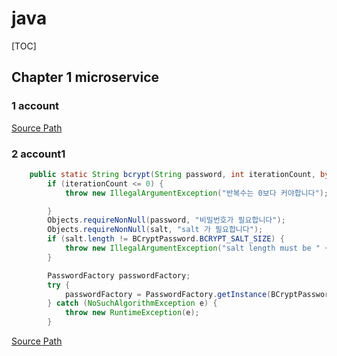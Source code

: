 # java
[TOC]
## Chapter 1 microservice
### 1 account
[Source Path](C:/Users/ung-Z13/Downloads/manning-kube-native-microservices-master/manning-kube-native-microservices-master/accountRest)
### 2 account1
```java
    public static String bcrypt(String password, int iterationCount, byte[] salt) {
        if (iterationCount <= 0) {
            throw new IllegalArgumentException("반복수는 0보다 커야합니다");

        }
        Objects.requireNonNull(password, "비밀번호가 필요합니다");
        Objects.requireNonNull(salt, "salt 가 필요합니다");
        if (salt.length != BCryptPassword.BCRYPT_SALT_SIZE) {
            throw new IllegalArgumentException("salt length must be " + BCryptPassword.BCRYPT_SALT_SIZE + "BYTES");
        }

        PasswordFactory passwordFactory;
        try {
            passwordFactory = PasswordFactory.getInstance(BCryptPassword.ALGORITHM_BCRYPT, provider);
        } catch (NoSuchAlgorithmException e) {
            throw new RuntimeException(e);
        }

```
[Source Path](C:/Users/ung-Z13/Downloads/manning-kube-native-microservices-master/manning-kube-native-microservices-master/accountRest/src/main/java/org/acme/reactive/crud/security/PasswordHasher.java)
